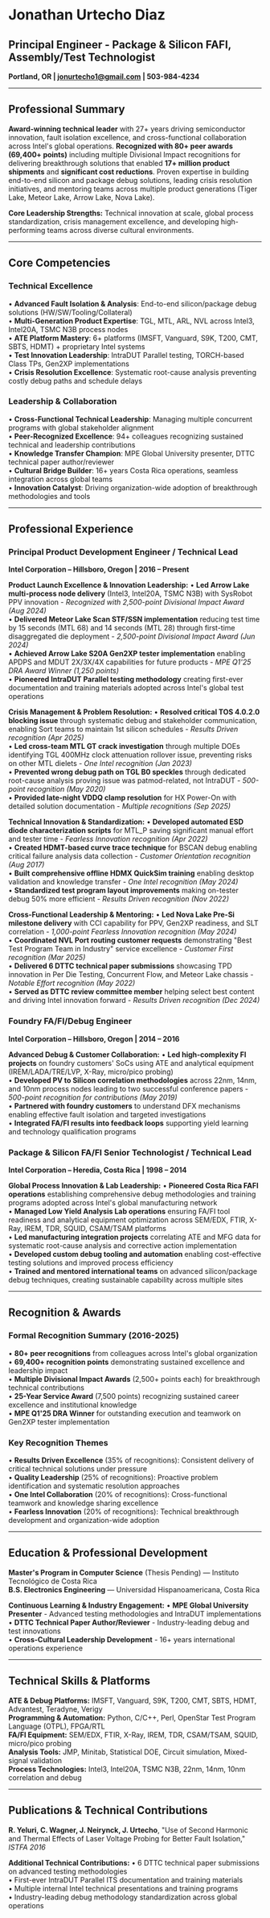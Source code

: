 # Jonathan Urtecho Diaz
## Principal Engineer - Package & Silicon FAFI, Assembly/Test Technologist
**Portland, OR | jonurtecho1@gmail.com | 503-984-4234**

---

## Professional Summary

**Award-winning technical leader** with 27+ years driving semiconductor innovation, fault isolation excellence, and cross-functional collaboration across Intel's global operations. **Recognized with 80+ peer awards (69,400+ points)** including multiple Divisional Impact recognitions for delivering breakthrough solutions that enabled **17+ million product shipments** and **significant cost reductions**. Proven expertise in building end-to-end silicon and package debug solutions, leading crisis resolution initiatives, and mentoring teams across multiple product generations (Tiger Lake, Meteor Lake, Arrow Lake, Nova Lake). 

**Core Leadership Strengths:** Technical innovation at scale, global process standardization, crisis management excellence, and developing high-performing teams across diverse cultural environments.

---

## Core Competencies

### Technical Excellence
• **Advanced Fault Isolation & Analysis**: End-to-end silicon/package debug solutions (HW/SW/Tooling/Collateral)  
• **Multi-Generation Product Expertise**: TGL, MTL, ARL, NVL across Intel3, Intel20A, TSMC N3B process nodes  
• **ATE Platform Mastery**: 6+ platforms (IMSFT, Vanguard, S9K, T200, CMT, SBTS, HDMT) + proprietary Intel systems  
• **Test Innovation Leadership**: IntraDUT Parallel testing, TORCH-based Class TPs, Gen2XP implementations  
• **Crisis Resolution Excellence**: Systematic root-cause analysis preventing costly debug paths and schedule delays  

### Leadership & Collaboration  
• **Cross-Functional Technical Leadership**: Managing multiple concurrent programs with global stakeholder alignment  
• **Peer-Recognized Excellence**: 94+ colleagues recognizing sustained technical and leadership contributions  
• **Knowledge Transfer Champion**: MPE Global University presenter, DTTC technical paper author/reviewer  
• **Cultural Bridge Builder**: 16+ years Costa Rica operations, seamless integration across global teams  
• **Innovation Catalyst**: Driving organization-wide adoption of breakthrough methodologies and tools  

---

## Professional Experience

### **Principal Product Development Engineer / Technical Lead**
**Intel Corporation – Hillsboro, Oregon | 2016 – Present**

**Product Launch Excellence & Innovation Leadership:**
• **Led Arrow Lake multi-process node delivery** (Intel3, Intel20A, TSMC N3B) with SysRobot PPV innovation - *Recognized with 2,500-point Divisional Impact Award (Aug 2024)*  
• **Delivered Meteor Lake Scan STF/SSN implementation** reducing test time by 15 seconds (MTL 68) and 14 seconds (MTL 28) through first-time disaggregated die deployment - *2,500-point Divisional Impact Award (Jun 2024)*  
• **Achieved Arrow Lake S20A Gen2XP tester implementation** enabling APDPS and MDUT 2X/3X/4X capabilities for future products - *MPE Q1'25 DRA Award Winner (1,250 points)*  
• **Pioneered IntraDUT Parallel testing methodology** creating first-ever documentation and training materials adopted across Intel's global test operations  

**Crisis Management & Problem Resolution:**
• **Resolved critical TOS 4.0.2.0 blocking issue** through systematic debug and stakeholder communication, enabling Sort teams to maintain 1st silicon schedules - *Results Driven recognition (Apr 2025)*  
• **Led cross-team MTL GT crack investigation** through multiple DOEs identifying TGL 400MHz clock attenuation rollover issue, preventing risks on other MTL dielets - *One Intel recognition (Jan 2023)*  
• **Prevented wrong debug path on TGL B0 speckles** through dedicated root-cause analysis proving issue was patmod-related, not IntraDUT - *500-point recognition (May 2020)*  
• **Provided late-night VDDQ clamp resolution** for HX Power-On with detailed solution documentation - *Multiple recognitions (Sep 2025)*  

**Technical Innovation & Standardization:**
• **Developed automated ESD diode characterization scripts** for MTL_P saving significant manual effort and tester time - *Fearless Innovation recognition (Apr 2022)*  
• **Created HDMT-based curve trace technique** for BSCAN debug enabling critical failure analysis data collection - *Customer Orientation recognition (Aug 2017)*  
• **Built comprehensive offline HDMX QuickSim training** enabling desktop validation and knowledge transfer - *One Intel recognition (May 2024)*  
• **Standardized test program layout improvements** making on-tester debug 50% more efficient - *Results Driven recognition (Nov 2022)*  

**Cross-Functional Leadership & Mentoring:**
• **Led Nova Lake Pre-Si milestone delivery** with CCI capability for PPV, Gen2XP readiness, and SLT correlation - *1,000-point Fearless Innovation recognition (May 2024)*  
• **Coordinated NVL Port routing customer requests** demonstrating "Best Test Program Team in Industry" service excellence - *Customer First recognition (Mar 2025)*  
• **Delivered 6 DTTC technical paper submissions** showcasing TPD innovation in Per Die Testing, Concurrent Flow, and Meteor Lake chassis - *Notable Effort recognition (May 2022)*  
• **Served as DTTC review committee member** helping select best content and driving Intel innovation forward - *Results Driven recognition (Dec 2024)*  

### **Foundry FA/FI/Debug Engineer**  
**Intel Corporation – Hillsboro, Oregon | 2014 – 2016**

**Advanced Debug & Customer Collaboration:**
• **Led high-complexity FI projects** on foundry customers' SoCs using ATE and analytical equipment (IREM/LADA/TRE/LVP, X-Ray, micro/pico probing)  
• **Developed PV to Silicon correlation methodologies** across 22nm, 14nm, and 10nm process nodes leading to two successful conference papers - *500-point recognition for contributions (May 2019)*  
• **Partnered with foundry customers** to understand DFX mechanisms enabling effective fault isolation and targeted investigations  
• **Integrated FA/FI results into feedback loops** supporting yield learning and technology qualification programs  

### **Package & Silicon FA/FI Senior Technologist / Technical Lead**  
**Intel Corporation – Heredia, Costa Rica | 1998 – 2014**

**Global Process Innovation & Lab Leadership:**
• **Pioneered Costa Rica FAFI operations** establishing comprehensive debug methodologies and training programs adopted across Intel's global manufacturing network  
• **Managed Low Yield Analysis Lab operations** ensuring FA/FI tool readiness and analytical equipment optimization across SEM/EDX, FTIR, X-Ray, IREM, TDR, SQUID, CSAM/TSAM platforms  
• **Led manufacturing integration projects** correlating ATE and MFG data for systematic root-cause analysis and corrective action implementation  
• **Developed custom debug tooling and automation** enabling cost-effective testing solutions and improved process efficiency  
• **Trained and mentored international teams** on advanced silicon/package debug techniques, creating sustainable capability across multiple sites  

---

## Recognition & Awards

### **Formal Recognition Summary (2016-2025)**
• **80+ peer recognitions** from colleagues across Intel's global organization  
• **69,400+ recognition points** demonstrating sustained excellence and leadership impact  
• **Multiple Divisional Impact Awards** (2,500+ points each) for breakthrough technical contributions  
• **25-Year Service Award** (7,500 points) recognizing sustained career excellence and institutional knowledge  
• **MPE Q1'25 DRA Winner** for outstanding execution and teamwork on Gen2XP tester implementation  

### **Key Recognition Themes**
• **Results Driven Excellence** (35% of recognitions): Consistent delivery of critical technical solutions under pressure  
• **Quality Leadership** (25% of recognitions): Proactive problem identification and systematic resolution approaches  
• **One Intel Collaboration** (20% of recognitions): Cross-functional teamwork and knowledge sharing excellence  
• **Fearless Innovation** (20% of recognitions): Technical breakthrough development and organization-wide adoption  

---

## Education & Professional Development

**Master's Program in Computer Science** (Thesis Pending) — Instituto Tecnológico de Costa Rica  
**B.S. Electronics Engineering** — Universidad Hispanoamericana, Costa Rica  

**Continuous Learning & Industry Engagement:**
• **MPE Global University Presenter** - Advanced testing methodologies and IntraDUT implementations  
• **DTTC Technical Paper Author/Reviewer** - Industry-leading debug and test innovations  
• **Cross-Cultural Leadership Development** - 16+ years international operations experience  

---

## Technical Skills & Platforms

**ATE & Debug Platforms:** IMSFT, Vanguard, S9K, T200, CMT, SBTS, HDMT, Advantest, Teradyne, Verigy  
**Programming & Automation:** Python, C/C++, Perl, OpenStar Test Program Language (OTPL), FPGA/RTL  
**FA/FI Equipment:** SEM/EDX, FTIR, X-Ray, IREM, TDR, CSAM/TSAM, SQUID, micro/pico probing  
**Analysis Tools:** JMP, Minitab, Statistical DOE, Circuit simulation, Mixed-signal validation  
**Process Technologies:** Intel3, Intel20A, TSMC N3B, 22nm, 14nm, 10nm correlation and debug  

---

## Publications & Technical Contributions

**R. Yeluri, C. Wagner, J. Neirynck, J. Urtecho**, "Use of Second Harmonic and Thermal Effects of Laser Voltage Probing for Better Fault Isolation," *ISTFA 2016*

**Additional Technical Contributions:**
• 6 DTTC technical paper submissions on advanced testing methodologies  
• First-ever IntraDUT Parallel ITS documentation and training materials  
• Multiple internal Intel technical presentations and training programs  
• Industry-leading debug methodology standardization across global operations